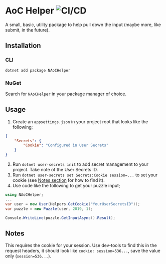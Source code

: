 # AoC Helper ![CI/CD](https://github.com/FizzBuzz791/NAoCHelper/workflows/CI/CD/badge.svg)

A small, basic, utility package to help pull down the input (maybe more, like submit, in the future).

## Installation

### CLI
`dotnet add package NAoCHelper`

### NuGet
Search for `NAoCHelper` in your package manager of choice.

## Usage

1. Create an `appsettings.json` in your project root that looks like the following;
```json
{
    "Secrets": {
        "Cookie": "Configured in User Secrets"
    }
}
```
2. Run `dotnet user-secrets init` to add secret management to your project. Take note of the User Secrets ID.
3. Run `dotnet user-secrets set Secrets:Cookie session=...` to set your cookie (see [Notes section](#notes) for how to find it).
4. Use code like the following to get your puzzle input;
``` csharp
using NAoCHelper;
...
var user = new User(Helpers.GetCookie("YourUserSecretsID"));
var puzzle = new Puzzle(user, 2019, 1);

Console.WriteLine(puzzle.GetInputAsync().Result);
```

## Notes

This requires the cookie for your session. Use dev-tools to find this in the request headers, it should look like `cookie: session=536...`, save the value only (`session=536...`).

